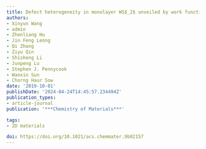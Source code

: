 ```yaml
---
title: Defect heterogeneity in monolayer WS$_2$ unveiled by work function variance
authors:
- Xinyun Wang
- admin
- Zhenliang Hu
- Jin Feng Leong
- Qi Zhang
- Ziyu Qin
- Shisheng Li
- Junpeng Lu
- Stephen J. Pennycook
- Wanxin Sun
- Chorng Haur Sow
date: '2019-10-01'
publishDate: '2024-04-24T14:45:57.234494Z'
publication_types:
- article-journal
publication: '***Chemistry of Materials***'

tags:
- 2D materials

doi: https://doi.org/10.1021/acs.chemmater.9b02157
---
```

